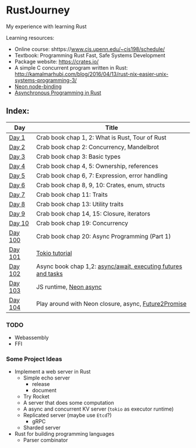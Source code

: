 # RustJourney

My experience with learning Rust

Learning resources:

- Online course: shttps://www.cis.upenn.edu/~cis198/schedule/
- Textbook: Programming Rust Fast, Safe Systems Development
- Package website: https://crates.io/
- A simple C concurrent program written in Rust: http://kamalmarhubi.com/blog/2016/04/13/rust-nix-easier-unix-systems-programming-3/
- [Neon node-binding](https://github.com/neon-bindings/neon)
- [Asynchronous Programming in Rust](https://rust-lang.github.io/async-book/01_getting_started/01_chapter.html)

## Index:

| Day | Title |
| --- | --- |
| [Day 1](https://github.com/Mossaka/RustJourney/tree/master/index/day1) | Crab book chap 1, 2: What is Rust, Tour of Rust |
| [Day 2](https://github.com/Mossaka/RustJourney/tree/master/index/day2) | Crab book chap 2: Concurrency, Mandelbrot |
| [Day 3](https://github.com/Mossaka/RustJourney/tree/master/index/day3) | Crab book chap 3: Basic types |
| [Day 4](https://github.com/Mossaka/RustJourney/tree/master/index/day4) | Crab book chap 4, 5: Ownership, references |
| [Day 5](https://github.com/Mossaka/RustJourney/tree/master/index/day5) | Crab book chap 6, 7: Expression, error handling |
| [Day 6](https://github.com/Mossaka/RustJourney/tree/master/index/day6) | Crab book chap 8, 9, 10: Crates, enum, structs |
| [Day 7](https://github.com/Mossaka/RustJourney/tree/master/index/day7) | Crab book chap 11: Traits |
| [Day 8](https://github.com/Mossaka/RustJourney/tree/master/index/day8) | Crab book chap 13: Utility traits |
| [Day 9](https://github.com/Mossaka/RustJourney/tree/master/index/day9) | Crab book chap 14, 15: Closure, iterators |
| [Day 10](https://github.com/Mossaka/RustJourney/tree/master/index/day10) | Crab book chap 19: Concurrency |
| [Day 100](https://github.com/Mossaka/RustJourney/tree/master/index/day100) | Crab book chap 20: Async Programming (Part 1)|
| [Day 101](https://github.com/Mossaka/RustJourney/tree/master/index/day101) | [Tokio tutorial](https://tokio.rs/tokio/tutorial) |
| [Day 102](https://github.com/Mossaka/RustJourney/tree/master/index/day102) | Async book chap 1,2: [async/await, executing futures and tasks](https://rust-lang.github.io/async-book/03_async_await/01_chapter.html) |
| [Day 103](https://github.com/Mossaka/RustJourney/tree/master/index/day103) | JS runtime, [Neon async](https://neon-bindings.com/docs/async/) |
| [Day 104](https://github.com/Mossaka/RustJourney/tree/master/index/day104) | Play around with Neon closure, async, [Future2Promise](https://github.com/Mossaka/RustJourney/tree/master/index/day104/future2promise) |


### TODO
- Webassembly
- FFI

### Some Project Ideas
- Implement a web server in Rust
  - Simple echo server
    - release
    - document
  - Try Rocket
  - A server that does some computation
  - A async and concurrent KV server (`tokio` as executor runtime)
  - Replicated server (maybe use `Etcd`?)
    - gRPC 
  - Sharded server
- Rust for building programming languages
  - Parser combinator
